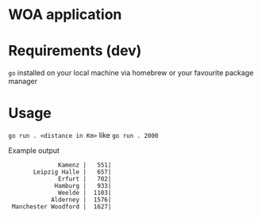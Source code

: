 WOA application
=

Requirements (dev)
=
`go` installed on your local machine via homebrew or your favourite package manager

Usage
== 
`go run . <distance in Km>`
like
`go run . 2000`

Example output
```
              Kamenz |   551|
       Leipzig Halle |   657|
              Erfurt |   702|
             Hamburg |   933|
              Weelde |  1103|
            Alderney |  1576|
 Manchester Woodford |  1627|
```
